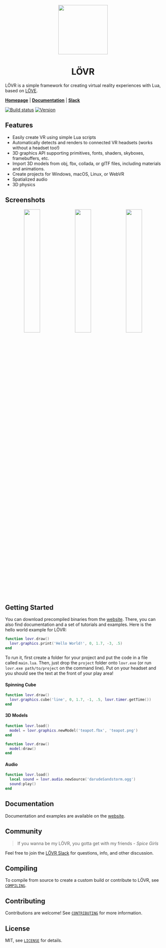 <p align="center"><a href="http://lovr.org"><img src="src/resources/logo.png" width="160"></a></p>

<h1 align="center">LÖVR</h1>

LÖVR is a simple framework for creating virtual reality experiences with Lua, based on [LÖVE](http://love2d.org).

[**Homepage**](https://lovr.org) | [**Documentation**](https://lovr.org/docs) | [**Slack**](https://join.slack.com/ifyouwannabemylovr/shared_invite/MTc5ODk2MjE0NDM3LTE0OTQxMTIyMDEtMzdhOGVlODFhYg)

[![Build status](https://ci.appveyor.com/api/projects/status/alx3kdi35bmxka8c/branch/master?svg=true)](https://ci.appveyor.com/project/bjornbytes/lovr/branch/master)
[![Version](https://img.shields.io/github/release/bjornbytes/lovr.svg?label=version)](https://github.com/bjornbytes/lovr/releases)

Features
---

- Easily create VR using simple Lua scripts
- Automatically detects and renders to connected VR headsets (works without a headset too!)
- 3D graphics API supporting primitives, fonts, shaders, skyboxes, framebuffers, etc.
- Import 3D models from obj, fbx, collada, or glTF files, including materials and animations.
- Create projects for Windows, macOS, Linux, or WebVR
- Spatialized audio
- 3D physics

Screenshots
---

<p align="center">
  <span><img src="http://lovr.org/static/img/wattle.jpg" width="32%"/></span>
  <span><img src="http://lovr.org/static/img/levrage.jpg" width="32%"/></span>
  <span><img src="http://lovr.org/static/img/planets.jpg" width="32%"/></span>
</p>

Getting Started
---

You can download precompiled binaries from the [website](https://lovr.org).  There, you
can also find documentation and a set of tutorials and examples.  Here is the hello world example
for LÖVR:

```lua
function lovr.draw()
  lovr.graphics.print('Hello World!', 0, 1.7, -3, .5)
end
```

To run it, first create a folder for your project and put the code in a file called `main.lua`.
Then, just drop the `project` folder onto `lovr.exe` (or run `lovr.exe path/to/project` on the
command line).  Put on your headset and you should see the text at the front of your play area!

#### Spinning Cube

```lua
function lovr.draw()
  lovr.graphics.cube('line', 0, 1.7, -1, .5, lovr.timer.getTime())
end
```

#### 3D Models

```lua
function lovr.load()
  model = lovr.graphics.newModel('teapot.fbx', 'teapot.png')
end

function lovr.draw()
  model:draw()
end
```

#### Audio

```lua
function lovr.load()
  local sound = lovr.audio.newSource('darudeSandstorm.ogg')
  sound:play()
end
```

Documentation
---

Documentation and examples are available on the [website](https://lovr.org/docs).

Community
---

> If you wanna be my LÖVR, you gotta get with my friends
> *- Spice Girls*

Feel free to join the [LÖVR Slack](https://join.slack.com/ifyouwannabemylovr/shared_invite/MTc5ODk2MjE0NDM3LTE0OTQxMTIyMDEtMzdhOGVlODFhYg) for questions, info, and other discussion.

Compiling
---

To compile from source to create a custom build or contribute to LÖVR, see
[`COMPILING`](COMPILING.md).

Contributing
---

Contributions are welcome!  See [`CONTRIBUTING`](CONTRIBUTING.md) for more information.

License
---

MIT, see [`LICENSE`](LICENSE) for details.
